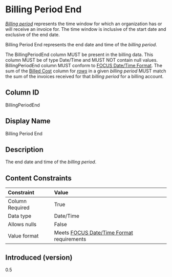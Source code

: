 # Billing Period End

[*Billing period*](#glossary:billing-period) represents the time window for which an organization has or will receive an invoice for. The time window is inclusive of the start date and exclusive of the end date.

Billing Period End represents the end date and time of the *billing period*.

The BillingPeriodEnd column MUST be present in the billing data. This column MUST be of type Date/Time and MUST NOT contain null values. BillingPeriodEnd column MUST conform to [FOCUS Date/Time Format](#date/timeformat). The sum of the [Billed Cost](#billedcost) column for [*rows*](#glossary:row) in a given *billing period* MUST match the sum of the invoices received for that *billing period* for a billing account.

## Column ID

BillingPeriodEnd

## Display Name

Billing Period End

## Description

The end date and time of the *billing period*.

## Content Constraints

| Constraint      | Value                                                         |
|:----------------|:--------------------------------------------------------------|
| Column Required | True                                                          |
| Data type       | Date/Time                                                     |
| Allows nulls    | False                                                         |
| Value format    | Meets [FOCUS Date/Time Format](#date/timeformat) requirements |

## Introduced (version)

0.5

